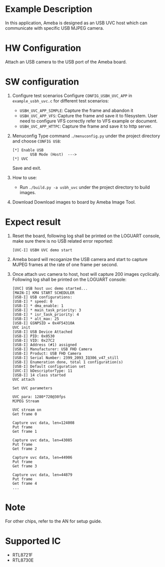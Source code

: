 # Example Description

In this application, Ameba is designed as an USB UVC host which can communicate with specific USB MJPEG camera.

# HW Configuration

Attach an USB camera to the USB port of the Ameba board.

# SW configuration

1. Configure test scenarios
	Configure `CONFIG_USBH_UVC_APP` in `example_usbh_uvc.c` for different test scenarios:
	- `USBH_UVC_APP_SIMPLE`: Capture the frame and abandon it
	- `USBH_UVC_APP_VFS`: Capture the frame and save it to filesystem. User need to configure VFS correctly refer to VFS example or document.
	- `USBH_UVC_APP_HTTPC`: Capture the frame and save it to http server.

2. Menuconfig
	Type command `./menuconfig.py` under the project directory and choose `CONFIG USB`:
	```
	[*] Enable USB
			USB Mode (Host)  --->
	[*] UVC
	```
	Save and exit.

3. How to use:
   - Run `./build.py -a usbh_uvc` under the project directory to build images.

4. Download
	Download images to board by Ameba Image Tool.

# Expect result

1. Reset the board, following log shall be printed on the LOGUART console, make sure there is no USB related error reported:
	```
	[UVC-I] USBH UVC demo start
	```

2. Ameba board will recoganize the USB camera and start to capture MJPEG frames at the rate of one frame per second.

3. Once attach uvc camera to host, host will capture 200 images cyclically. Following log shall be printed on the LOGUART console:
	```
	[UVC] USB host uvc demo started...
	[MAIN-I] KM4 START SCHEDULER 
	[USB-I] USB configurations:
	[USB-I] * speed: 0
	[USB-I] * dma_enable: 1
	[USB-I] * main_task_priority: 3
	[USB-I] * isr_task_priority: 4
	[USB-I] * alt_max: 25
	[USB-I] GSNPSID = 0x4F54310A
	UVC init
	[USB-I] USB Device Attached
	[USB-I] PID: 0x0530
	[USB-I] VID: 0x27C2
	[USB-I] Address (#1) assigned
	[USB-I] Manufacturer: USB FHD Camera
	[USB-I] Product: USB FHD Camera
	[USB-I] Serial Number: 2399_2093_IQ306_v47_still
	[USB-I] Enumeration done, total 1 configuration(s)
	[USB-I] Default configuration set
	[UVC-I] bDescriptorType: 11
	[USB-I] 14 class started
	UVC attach

	Set UVC parameters

	UVC para: 1280*720@30fps
	MJPEG Stream

	UVC stream on
	Get frame 0

	Capture uvc data, len=124008
	Put frame
	Get frame 1

	Capture uvc data, len=43085
	Put frame
	Get frame 2

	Capture uvc data, len=44906
	Put frame
	Get frame 3

	Capture uvc data, len=44879
	Put frame
	Get frame 4
	...
	```

# Note

For other chips, refer to the AN for setup guide.

# Supported IC

- RTL8721F
- RTL8730E
